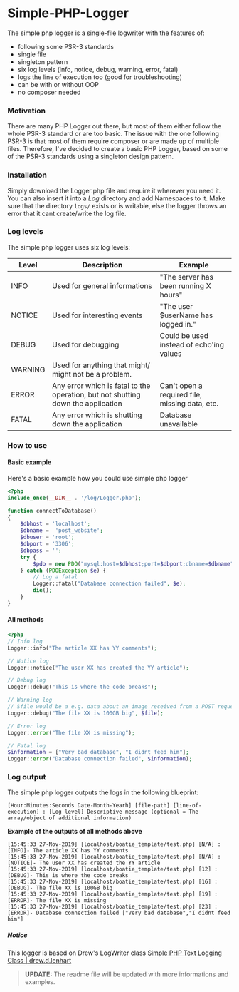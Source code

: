 # Simple-PHP-Logger
The simple php logger is a single-file logwriter with the features of:
- following some PSR-3 standards
- single file
- singleton pattern
- six log levels (info, notice, debug, warning, error, fatal)
- logs the line of execution too (good for troubleshooting)
- can be with or without OOP
- no composer needed

### Motivation
There are many PHP Logger out there, but most of them either follow the whole PSR-3 standard or are too basic.
The issue with the one following PSR-3 is that most of them require composer or are made up of multiple files.
Therefore, I've decided to create a basic PHP Logger, based on some of the PSR-3 standards using a singleton design pattern.

### Installation
Simply download the Logger.php file and require it wherever you need it.
You can also insert it into a *Log* directory and add Namespaces to it.
Make sure that the directory `logs/` exists or is writable, else the logger throws an error that it cant create/write the log file.

### Log levels
The simple php logger uses six log levels:

|Level   |Description   | Example |
|---|---|---|
| INFO  |  Used for general informations | "The server has been running X hours" |  
| NOTICE  |  Used for interesting events | "The user $userName has logged in." |  
| DEBUG | Used for debugging | Could be used instead of echo'ing values |
| WARNING | Used for anything that might/ might not be a problem. |  | 
| ERROR | Any error which is fatal to the operation, but not shutting down the application| Can't open a required file, missing data, etc. | 
| FATAL | Any error which is shutting down the application| Database unavailable | 

### How to use

#### Basic example
Here's a basic example how you could use simple php logger
```php
<?php
include_once(__DIR__ . '/log/Logger.php');

function connectToDatabase()
{
    $dbhost = 'localhost';
    $dbname =  'post_website';
    $dbuser = 'root';
    $dbport = '3306';
    $dbpass = '';
    try {
        $pdo = new PDO("mysql:host=$dbhost;port=$dbport;dbname=$dbname", $dbuser, $dbpass);
    } catch (PDOException $e) {
        // Log a fatal 
        Logger::fatal("Database connection failed", $e);
        die();
    }
}
```

#### All methods
```php
<?php
// Info log
Logger::info("The article XX has YY comments");

// Notice log
Logger::notice("The user XX has created the YY article");

// Debug log
Logger::debug("This is where the code breaks");

// Warning log
// $file would be a e.g. data about an image received from a POST request
Logger::debug("The file XX is 100GB big", $file);

// Error log
Logger::error("The file XX is missing");

// Fatal log
$information = ["Very bad database", "I didnt feed him"];
Logger::error("Database connection failed", $information);
```

### Log output
The simple php logger outputs the logs in the following blueprint:
```
[Hour:Minutes:Seconds Date-Month-Yearh] [file-path] [line-of-execution] : [Log level] Descriptive message (optional = The array/object of additional information)
```

**Example of the outputs of all methods above**
```codes
[15:45:33 27-Nov-2019] [localhost/boatie_template/test.php] [N/A] : [INFO]- The article XX has YY comments 
[15:45:33 27-Nov-2019] [localhost/boatie_template/test.php] [N/A] : [NOTICE]- The user XX has created the YY article 
[15:45:33 27-Nov-2019] [localhost/boatie_template/test.php] [12] : [DEBUG]- This is where the code breaks 
[15:45:33 27-Nov-2019] [localhost/boatie_template/test.php] [16] : [DEBUG]- The file XX is 100GB big 
[15:45:33 27-Nov-2019] [localhost/boatie_template/test.php] [19] : [ERROR]- The file XX is missing 
[15:45:33 27-Nov-2019] [localhost/boatie_template/test.php] [23] : [ERROR]- Database connection failed ["Very bad database","I didnt feed him"]
```

##### Notice
This logger is based on Drew's LogWriter class [Simple PHP Text Logging Class \| drew.d.lenhart](https://www.drewlenhart.com/blog/simple-php-logger-class)

> **UPDATE:** The readme file will be updated with more informations and examples.
